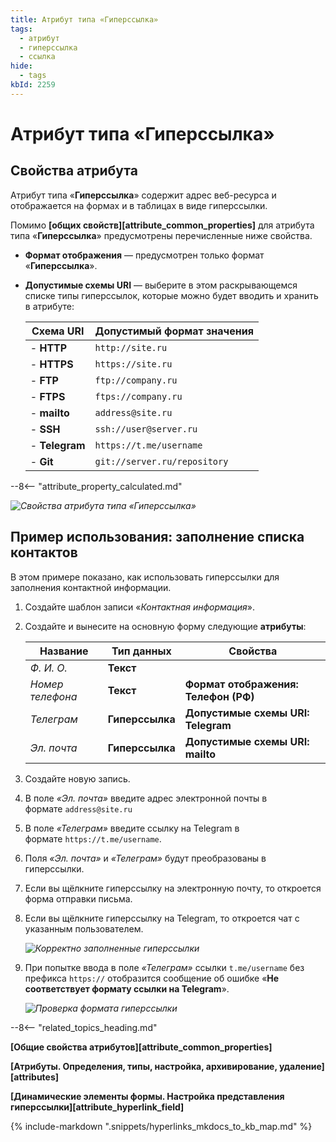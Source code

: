 ```yaml
---
title: Атрибут типа «Гиперссылка»
tags:
  - атрибут
  - гиперссылка
  - ссылка
hide:
  - tags
kbId: 2259
---
```


# Атрибут типа «Гиперссылка»

## Свойства атрибута

Атрибут типа «**Гиперссылка**» содержит адрес веб-ресурса и отображается на формах и в таблицах в виде гиперссылки.

Помимо **[общих свойств][attribute_common_properties]** для атрибута типа «**Гиперссылка**» предусмотрены перечисленные ниже свойства.

- **Формат отображения** — предусмотрен только формат «**Гиперссылка**».
- **Допустимые схемы URI** — выберите в этом раскрывающемся списке типы гиперссылок, которые можно будет вводить и хранить в атрибуте:

    |Схема URI|Допустимый формат значения|
    |---|---|
    |- **HTTP**|`http://site.ru`|
    |- **HTTPS**|`https://site.ru`|
    |- **FTP**|`ftp://company.ru`|
    |- **FTPS**|`ftps://company.ru`|
    |- **mailto**|`address@site.ru`|
    |- **SSH**|`ssh://user@server.ru`|
    |- **Telegram**|`https://t.me/username`|
    |- **Git**|`git://server.ru/repository`|

--8<-- "attribute_property_calculated.md"

_![Свойства атрибута типа «Гиперссылка»](attribute_hyperlink_properties.png)_

## Пример использования: заполнение списка контактов

В этом примере показано, как использовать гиперссылки для заполнения контактной информации.

1. Создайте шаблон записи «_Контактная информация_».
2. Создайте и вынесите на основную форму следующие **атрибуты**:
    
    |Название|Тип данных|Свойства|
    |---|---|---|
    |_Ф. И. О._|**Текст**||
    |_Номер телефона_|**Текст**|**Формат отображения: Телефон (РФ)**|
    |_Телеграм_|**Гиперссылка**|**Допустимые схемы URI: Telegram**|
    |_Эл. почта_|**Гиперссылка**|**Допустимые схемы URI: mailto**|
    
3. Создайте новую запись.
4. В поле _«Эл. почта»_ введите адрес электронной почты в формате `address@site.ru`
5. В поле _«Телеграм»_ введите ссылку на Telegram в формате `https://t.me/username`.
6. Поля _«Эл. почта»_ и _«Телеграм»_ будут преобразованы в гиперссылки.
7. Если вы щёлкните гиперссылку на электронную почту, то откроется форма отправки письма.
8. Если вы щёлкните гиперссылку на Telegram, то откроется чат с указанным пользователем.

    _![Корректно заполненные гиперссылки](attribute_hyperlink_example_telegram_valid.png)_

9. При попытке ввода в поле _«Телеграм»_ ссылки `t.me/username` без префикса `https://` отобразится сообщение об ошибке «**Не соответствует формату ссылки на Telegram**».

    _![Проверка формата гиперссылки](attribute_hyperlink_example_telegram_invalid.png)_

--8<-- "related_topics_heading.md"

**[Общие свойства атрибутов][attribute_common_properties]**

**[Атрибуты. Определения, типы, настройка, архивирование, удаление][attributes]**

**[Динамические элементы формы. Настройка представления гиперссылки][attribute_hyperlink_field]**

{%
include-markdown ".snippets/hyperlinks_mkdocs_to_kb_map.md"
%}
